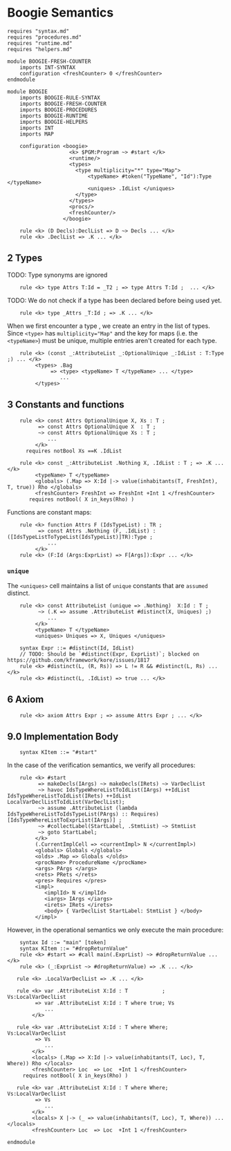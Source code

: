 Boogie Semantics
================

```k
requires "syntax.md"
requires "procedures.md"
requires "runtime.md"
requires "helpers.md"

module BOOGIE-FRESH-COUNTER
    imports INT-SYNTAX
    configuration <freshCounter> 0 </freshCounter>
endmodule

module BOOGIE
    imports BOOGIE-RULE-SYNTAX
    imports BOOGIE-FRESH-COUNTER
    imports BOOGIE-PROCEDURES
    imports BOOGIE-RUNTIME
    imports BOOGIE-HELPERS
    imports INT
    imports MAP

    configuration <boogie>
                    <k> $PGM:Program ~> #start </k>
                    <runtime/>
                    <types>
                      <type multiplicity="*" type="Map">
                          <typeName> #token("TypeName", "Id"):Type </typeName>
                          <uniques> .IdList </uniques>
                      </type>
                    </types>
                    <procs/>
                    <freshCounter/>
                  </boogie>
```

```k
    rule <k> (D Decls):DeclList => D ~> Decls ... </k>
    rule <k> .DeclList => .K ... </k>
```

2 Types
-------

TODO: Type synonyms are ignored

```k
    rule <k> type Attrs T:Id = _T2 ; => type Attrs T:Id ;  ... </k>
```

TODO: We do not check if a type has been declared before being used yet.

```k
    rule <k> type _Attrs _T:Id ; => .K ... </k>
```

When we first encounter a type , we create an entry in the list of types.
Since `<type>` has `multiplicity="Map"` and the key for maps (i.e. the `<typeName>`)
must be unique, multiple entries aren't created for each type.

```k
    rule <k> (const _:AttributeList _:OptionalUnique _:IdList : T:Type ;) ... </k>
         <types> .Bag
              => <type> <typeName> T </typeName> ... </type>
                 ...
         </types>
```

3 Constants and functions
-------------------------

```k
    rule <k> const Attrs OptionalUnique X, Xs : T ;
          => const Attrs OptionalUnique X  : T ;
          ~> const Attrs OptionalUnique Xs : T ;
             ...
         </k>
      requires notBool Xs ==K .IdList
```

```k
    rule <k> const _:AttributeList .Nothing X, .IdList : T ; => .K ... </k>
         <typeName> T </typeName>
         <globals> (.Map => X:Id |-> value(inhabitants(T, FreshInt), T, true)) Rho </globals>
         <freshCounter> FreshInt => FreshInt +Int 1 </freshCounter>
       requires notBool( X in_keys(Rho) )
```

Functions are constant maps:

```k
    rule <k> function Attrs F (IdsTypeList) : TR ;
          => const Attrs .Nothing (F, .IdList) : ([IdsTypeListToTypeList(IdsTypeList)]TR):Type ;
             ...
         </k>
    rule <k> (F:Id (Args:ExprList) => F[Args]):Expr ... </k>

```

### `unique`

The `<uniques>` cell maintains a list of `unique` constants that are `assumed`
distinct.

```k
    rule <k> const AttributeList (unique => .Nothing)  X:Id : T ;
          ~> (.K => assume .AttributeList #distinct(X, Uniques) ;)
             ...
         </k>
         <typeName> T </typeName>
         <uniques> Uniques => X, Uniques </uniques>
```

```k
    syntax Expr ::= #distinct(Id, IdList)
    // TODO: Should be `#distinct(Expr, ExprList)`; blocked on https://github.com/kframework/kore/issues/1817
    rule <k> #distinct(L, (R, Rs)) => L != R && #distinct(L, Rs) ... </k>
    rule <k> #distinct(L, .IdList) => true ... </k>
```

6 Axiom
-------

```k
    rule <k> axiom Attrs Expr ; => assume Attrs Expr ; ... </k>
```

9.0 Implementation Body
-----------------------

```k
    syntax KItem ::= "#start"
```

In the case of the verification semantics, we verify all procedures:

```verification
    rule <k> #start
          => makeDecls(IArgs) ~> makeDecls(IRets) ~> VarDeclList
          ~> havoc IdsTypeWhereListToIdList(IArgs) ++IdList IdsTypeWhereListToIdList(IRets) ++IdList LocalVarDeclListToIdList(VarDeclList);
          ~> assume .AttributeList (lambda IdsTypeWhereListToIdsTypeList(PArgs) :: Requires)[IdsTypeWhereListToExprList(IArgs)] ;
          ~> #collectLabel(StartLabel, .StmtList) ~> StmtList
          ~> goto StartLabel;
         </k>
         (.CurrentImplCell => <currentImpl> N </currentImpl>)
         <globals> Globals </globals>
         <olds> .Map => Globals </olds>
         <procName> ProcedureName </procName>
         <args> PArgs </args>
         <rets> PRets </rets>
         <pres> Requires </pres>
         <impl>
            <implId> N </implId>
            <iargs> IArgs </iargs>
            <irets> IRets </irets>
            <body> { VarDeclList StartLabel: StmtList } </body>
         </impl>
```

However, in the operational semantics we only execute the main procedure:

```operational
    syntax Id ::= "main" [token]
    syntax KItem ::= "#dropReturnValue"
    rule <k> #start => #call main(.ExprList) ~> #dropReturnValue ... </k>
    rule <k> (_:ExprList ~> #dropReturnValue) => .K ... </k>
```

```k
   rule <k> .LocalVarDeclList => .K ... </k>

   rule <k> var .AttributeList X:Id : T           ; Vs:LocalVarDeclList
         => var .AttributeList X:Id : T where true; Vs
            ...
        </k>

   rule <k> var .AttributeList X:Id : T where Where; Vs:LocalVarDeclList
         => Vs
            ...
        </k>
        <locals> (.Map => X:Id |-> value(inhabitants(T, Loc), T, Where)) Rho </locals>
        <freshCounter> Loc  => Loc  +Int 1 </freshCounter>
     requires notBool( X in_keys(Rho) )
     
   rule <k> var .AttributeList X:Id : T where Where; Vs:LocalVarDeclList
         => Vs
            ...
        </k>
        <locals> X |-> (_ => value(inhabitants(T, Loc), T, Where)) ... </locals>
        <freshCounter> Loc  => Loc  +Int 1 </freshCounter>
```

```k
endmodule
```

